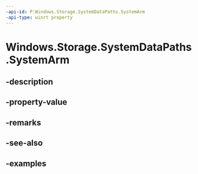 ```yaml
---
-api-id: P:Windows.Storage.SystemDataPaths.SystemArm
-api-type: winrt property
---
```


<!-- Property syntax.
public string SystemArm { get; }
-->

# Windows.Storage.SystemDataPaths.SystemArm

## -description

## -property-value

## -remarks

## -see-also

## -examples

